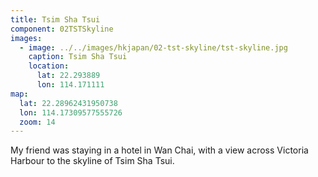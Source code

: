 ```yaml
---
title: Tsim Sha Tsui
component: 02TSTSkyline
images:
  - image: ../../images/hkjapan/02-tst-skyline/tst-skyline.jpg
    caption: Tsim Sha Tsui
    location:
      lat: 22.293889
      lon: 114.171111
map:
  lat: 22.28962431950738
  lon: 114.17309577555726
  zoom: 14
---
```


My friend was staying in a hotel in Wan Chai, with a view across Victoria Harbour to the skyline of Tsim Sha Tsui.